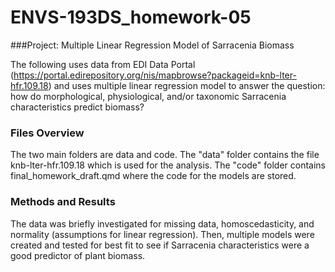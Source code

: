 # ENVS-193DS_homework-05

###Project: Multiple Linear Regression Model of Sarracenia Biomass

The following uses data from EDI Data Portal (<https://portal.edirepository.org/nis/mapbrowse?packageid=knb-lter-hfr.109.18>) and uses multiple linear regression model to answer the question: how do morphological, physiological, and/or taxonomic Sarracenia characteristics predict biomass? 

### Files Overview

The two main folders are data and code. The "data" folder contains the file knb-lter-hfr.109.18 which is used for the analysis. The "code" folder contains final_homework_draft.qmd where the code for the models are stored. 

### Methods and Results

The data was briefly investigated for missing data, homoscedasticity, and normality (assumptions for linear regression). Then, multiple models were created and tested for best fit to see if Sarracenia characteristics were a good predictor of plant biomass. 